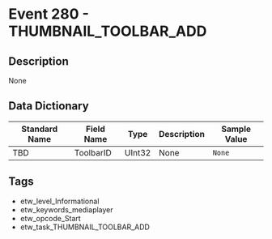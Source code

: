 # Event 280 - THUMBNAIL_TOOLBAR_ADD

## Description
None

## Data Dictionary
|Standard Name|Field Name|Type|Description|Sample Value|
|---|---|---|---|---|
|TBD|ToolbarID|UInt32|None|`None`|

## Tags
* etw_level_Informational
* etw_keywords_mediaplayer
* etw_opcode_Start
* etw_task_THUMBNAIL_TOOLBAR_ADD